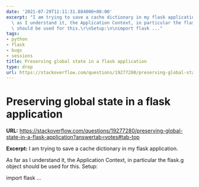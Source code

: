 ```yaml
---
date: '2021-07-29T11:11:31.884000+00:00'
excerpt: "I am trying to save a cache dictionary in my flask application.\n\nAs far\
  \ as I understand it, the Application Context, in particular the flask.g object\
  \ should be used for this.\r\nSetup:\n\nimport flask ..."
tags:
- python
- flask
- bugs
- sessions
title: Preserving global state in a flask application
type: drop
url: https://stackoverflow.com/questions/19277280/preserving-global-state-in-a-flask-application?answertab=votes#tab-top
---
```


# Preserving global state in a flask application

**URL:** https://stackoverflow.com/questions/19277280/preserving-global-state-in-a-flask-application?answertab=votes#tab-top

**Excerpt:** I am trying to save a cache dictionary in my flask application.

As far as I understand it, the Application Context, in particular the flask.g object should be used for this.
Setup:

import flask ...
